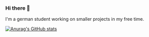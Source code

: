 ### Hi there 👋

I'm a german student working on smaller projects in my free time. 

[![Anurag's GitHub stats](https://github-readme-stats.vercel.app/api?username=Staubtornado&count_private=true&show_icons=true)](https://github.com/anuraghazra/github-readme-stats)